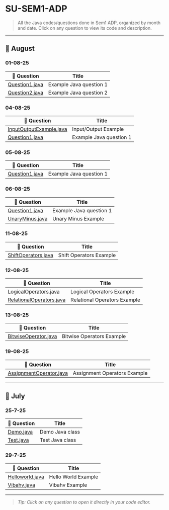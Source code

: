 # SU-SEM1-ADP

> All the Java codes/questions done in Sem1 ADP, organized by month and date. Click on any question to view its code and description.

---

## 📅 August

### 01-08-25
| 📝 Question | Title |
|-------------|-------|
| [Question1.java](./1-8-25/Question1.java) | Example Java question 1 |
| [Question2.java](./1-8-25/Question2.java) | Example Java question 2 |

### 04-08-25
| 📝 Question | Title |
|-------------|-------|
| [InputOutputExample.java](./4-8-25/InputOutputExample.java) | Input/Output Example |
| [Question1.java](./4-8-25/Question1.java) | Example Java question 1 |

### 05-08-25
| 📝 Question | Title |
|-------------|-------|
| [Question1.java](./5-8-25/Question1.java) | Example Java question 1 |

### 06-08-25
| 📝 Question | Title |
|-------------|-------|
| [Question1.java](./6-8-25/Question1.java) | Example Java question 1 |
| [UnaryMinus.java](./6-8-25/UnaryMinus.java) | Unary Minus Example |

### 11-08-25
| 📝 Question | Title |
|-------------|-------|
| [ShiftOperators.java](./11-8-25/ShiftOperators.java) | Shift Operators Example |

### 12-08-25
| 📝 Question | Title |
|-------------|-------|
| [LogicalOperators.java](./12-8-25/LogicalOperators.java) | Logical Operators Example |
| [RelationalOperators.java](./12-8-25/RelationalOperators.java) | Relational Operators Example |

### 13-08-25
| 📝 Question | Title |
|-------------|-------|
| [BitwiseOperator.java](./13-8-25/BitwiseOperator.java) | Bitwise Operators Example |

### 19-08-25
| 📝 Question | Title |
|-------------|-------|
| [AssignmentOperator.java](./19-8-25/AssignmentOperator.java) | Assignment Operators Example |

---

## 📅 July

### 25-7-25
| 📝 Question | Title |
|-------------|-------|
| [Demo.java](./July/25-7-25/Demo.java) | Demo Java class |
| [Test.java](./July/25-7-25/Test.java) | Test Java class |

### 29-7-25
| 📝 Question | Title |
|-------------|-------|
| [Helloworld.java](./July/29-7-25/Helloworld.java) | Hello World Example |
| [Vibahv.java](./July/29-7-25/Vibahv.java) | Vibahv Example |

---

> _Tip: Click on any question to open it directly in your code editor._